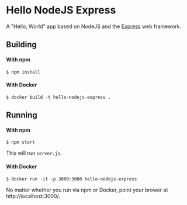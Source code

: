 # Hello NodeJS Express

A "Hello, World" app based on NodeJS and the [Express](https://expressjs.com/) web framework.

## Building

#### With npm

```
$ npm install
```

#### With Docker

```
$ docker build -t hello-nodejs-express .
```

## Running

#### With npm

```
$ npm start
```

This will run `server.js`.

#### With Docker

```
$ docker run -it -p 3000:3000 hello-nodejs-express
```

No matter whether you run via npm or Docker, point your brower at http://localhost:3000/.
